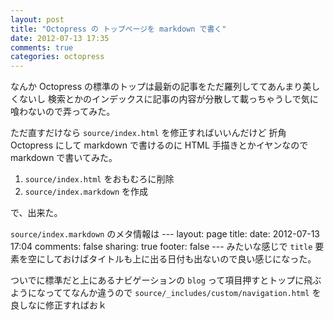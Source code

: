 ```yaml
---
layout: post
title: "Octopress の トップページを markdown で書く"
date: 2012-07-13 17:35
comments: true
categories: octopress
---
```

なんか Octopress の標準のトップは最新の記事をただ羅列しててあんまり美しくないし
検索とかのインデックスに記事の内容が分散して載っちゃうしで気に喰わないので弄ってみた。

ただ直すだけなら `source/index.html` を修正すればいいんだけど
折角 Octopress にして markdown で書けるのに HTML 手描きとかイヤンなので markdown で書いてみた。

1. `source/index.html` をおもむろに削除
2. `source/index.markdown` を作成

で、出来た。

`source/index.markdown` のメタ情報は
    ---
    layout: page
    title: 
    date: 2012-07-13 17:04
    comments: false
    sharing: true
    footer: false
    ---
みたいな感じで `title` 要素を空にしておけばタイトルも上に出る日付も出ないので良い感じになった。


ついでに標準だと上にあるナビゲーションの `blog` って項目押すとトップに飛ぶようになっててなんか違うので
`source/_includes/custom/navigation.html` を良しなに修正すればおｋ
